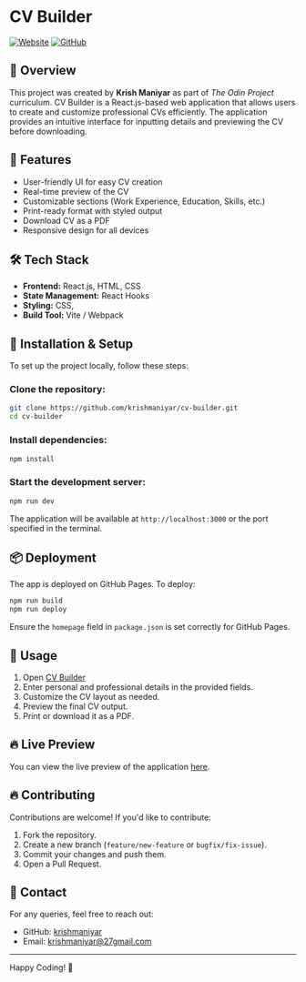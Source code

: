 # CV Builder

[![Website](https://img.shields.io/badge/Live%20Demo-krishmaniyar.github.io/cv--builder-brightgreen)](https://krishmaniyar.github.io/cv-builder/)
[![GitHub](https://img.shields.io/badge/GitHub-krishmaniyar%2Fcv--builder-blue)](https://github.com/krishmaniyar/cv-builder)

## 📌 Overview
This project was created by **Krish Maniyar** as part of *The Odin Project* curriculum.
CV Builder is a React.js-based web application that allows users to create and customize professional CVs efficiently. The application provides an intuitive interface for inputting details and previewing the CV before downloading.

## 🚀 Features
- User-friendly UI for easy CV creation
- Real-time preview of the CV
- Customizable sections (Work Experience, Education, Skills, etc.)
- Print-ready format with styled output
- Download CV as a PDF
- Responsive design for all devices

## 🛠️ Tech Stack
- **Frontend:** React.js, HTML, CSS
- **State Management:** React Hooks
- **Styling:** CSS,
- **Build Tool:** Vite / Webpack

## 📂 Installation & Setup
To set up the project locally, follow these steps:

### Clone the repository:
```sh
git clone https://github.com/krishmaniyar/cv-builder.git
cd cv-builder
```

### Install dependencies:
```sh
npm install
```

### Start the development server:
```sh
npm run dev
```

The application will be available at `http://localhost:3000` or the port specified in the terminal.

## 📦 Deployment
The app is deployed on GitHub Pages. To deploy:
```sh
npm run build
npm run deploy
```
Ensure the `homepage` field in `package.json` is set correctly for GitHub Pages.

## 📝 Usage
1. Open [CV Builder](https://krishmaniyar.github.io/cv-builder/)
2. Enter personal and professional details in the provided fields.
3. Customize the CV layout as needed.
4. Preview the final CV output.
5. Print or download it as a PDF.

## 🔥 Live Preview
You can view the live preview of the application [here](https://krishmaniyar.github.io/cv-builder/).

## 🔥 Contributing
Contributions are welcome! If you'd like to contribute:
1. Fork the repository.
2. Create a new branch (`feature/new-feature` or `bugfix/fix-issue`).
3. Commit your changes and push them.
4. Open a Pull Request.

## 📧 Contact
For any queries, feel free to reach out:
- GitHub: [krishmaniyar](https://github.com/krishmaniyar)
- Email: krishmaniyar@27gmail.com

---
Happy Coding! 🚀